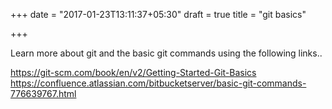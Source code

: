 +++
date = "2017-01-23T13:11:37+05:30"
draft = true
title = "git basics"

+++

Learn more about git and the basic git commands using the following links..

https://git-scm.com/book/en/v2/Getting-Started-Git-Basics 
https://confluence.atlassian.com/bitbucketserver/basic-git-commands-776639767.html

